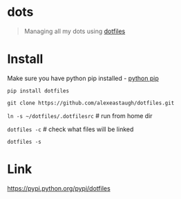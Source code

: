 # dots

> Managing all my dots using [dotfiles](https://pypi.python.org/pypi/dotfiles)


# Install

 Make sure you have python pip installed - [python pip](https://pip.pypa.io/en/stable/installing)

`pip install dotfiles`

`git clone https://github.com/alexeastaugh/dotfiles.git`

`ln -s ~/dotfiles/.dotfilesrc` # run from home dir

`dotfiles -c` # check what files will be linked

`dotfiles -s`

# Link

https://pypi.python.org/pypi/dotfiles
